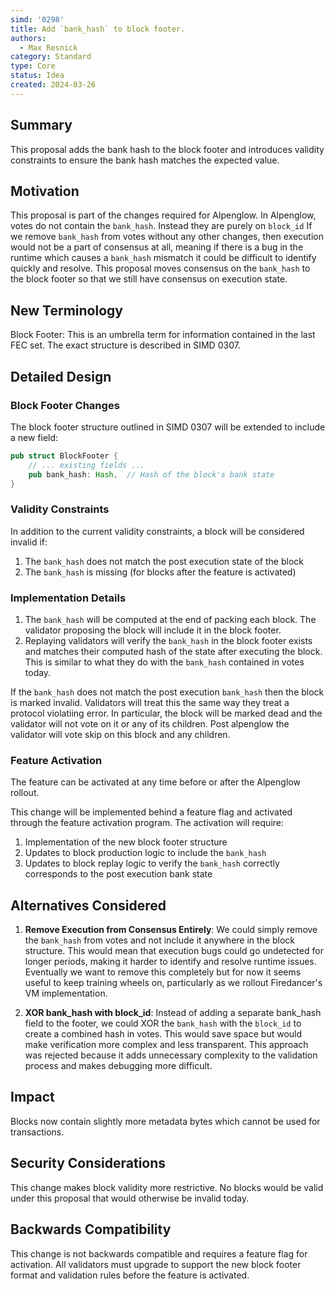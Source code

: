 ```yaml
---
simd: '0298'
title: Add `bank_hash` to block footer.
authors:
  - Max Resnick
category: Standard
type: Core
status: Idea
created: 2024-03-26
---
```


## Summary

This proposal adds the bank hash to the block footer and introduces
validity constraints to ensure the bank hash matches the expected value.

## Motivation

This proposal is part of the changes required for Alpenglow. In Alpenglow,
votes do not contain the `bank_hash`. Instead they are purely on `block_id`
If we remove `bank_hash` from votes without any other
changes, then execution would not be a part of consensus at all, meaning if
there is a bug in the runtime which causes a `bank_hash` mismatch it could be
difficult to identify quickly and resolve. This proposal moves consensus on the
`bank_hash` to the block footer so that we still have consensus
on execution state.

## New Terminology

Block Footer: This is an umbrella term for information contained in the last
FEC set.
The exact structure is described in SIMD 0307.

## Detailed Design

### Block Footer Changes

The block footer structure outlined in SIMD 0307
will be extended to include a new field:

```rust
pub struct BlockFooter {
    // ... existing fields ...
    pub bank_hash: Hash,  // Hash of the block's bank state
}
```

### Validity Constraints

In addition to the current validity constraints, a block will be considered
invalid if:

1. The `bank_hash` does not match the post execution state of the block
2. The `bank_hash` is missing (for blocks after the feature is activated)

### Implementation Details

1. The `bank_hash` will be computed at the end of packing each block.
The validator proposing the block will include it in the block footer.
2. Replaying validators will verify the `bank_hash` in the block footer
exists and matches their computed hash of the state after executing the block.
This is similar to what they do with the `bank_hash`
contained in votes today.

If the `bank_hash` does not match the post execution `bank_hash` then the block
is marked invalid. Validators will treat this the same way they treat a
protocol violatiing error. In particular, the block will be marked dead and
the validator will not vote on it or any of its children. Post alpenglow
the validator will vote skip on this block and any children.

### Feature Activation

The feature can be activated at any time before or after the Alpenglow rollout.

This change will be implemented behind a feature flag and activated through the
feature activation program. The activation will require:

1. Implementation of the new block footer structure
2. Updates to block production logic to include the `bank_hash`
3. Updates to block replay logic to verify the `bank_hash` correctly
   corresponds to the post execution bank state

## Alternatives Considered

1. **Remove Execution from Consensus Entirely**: We could simply remove the
   `bank_hash` from votes and not include it anywhere in the block structure. This
   would mean that execution bugs could go undetected for longer periods,
   making it harder to identify and resolve runtime issues. Eventually we want
   to remove this completely but for now it seems useful to keep training
   wheels on, particularly as we rollout Firedancer's VM implementation.

2. **XOR bank_hash with block_id**: Instead of adding a separate
   bank_hash field to the footer, we could XOR the `bank_hash` with the `block_id`
   to create a combined hash in votes. This would save space but would
   make verification more complex and less transparent.
   This approach was rejected because it adds
   unnecessary complexity to the validation process and makes debugging more difficult.

## Impact

Blocks now contain slightly more metadata bytes which cannot be used for
transactions.

## Security Considerations

This change makes block validity more restrictive. No blocks would be valid
under this proposal that would otherwise be invalid today.

## Backwards Compatibility

This change is not backwards compatible and requires a feature flag for
activation. All validators must upgrade to support the new block footer format
and validation rules before the feature is activated.
